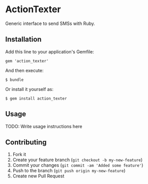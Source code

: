 # ActionTexter

Generic interface to send SMSs with Ruby.

## Installation

Add this line to your application's Gemfile:

    gem 'action_texter'

And then execute:

    $ bundle

Or install it yourself as:

    $ gem install action_texter

## Usage

TODO: Write usage instructions here

## Contributing

1. Fork it
2. Create your feature branch (`git checkout -b my-new-feature`)
3. Commit your changes (`git commit -am 'Added some feature'`)
4. Push to the branch (`git push origin my-new-feature`)
5. Create new Pull Request
